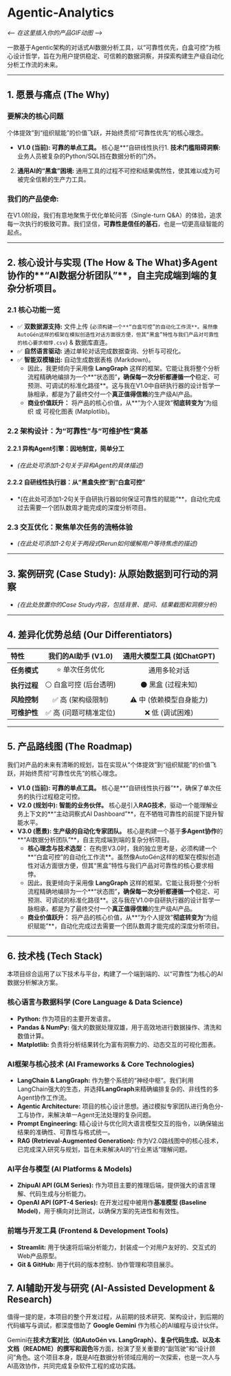 # Agentic-Analytics

*<-- 在这里插入你的产品GIF动图 -->*

一款基于Agentic架构的对话式AI数据分析工具，以“可靠性优先，白盒可控”为核心设计哲学，旨在为用户提供稳定、可信赖的数据洞察，并探索构建生产级自动化分析工作流的未来。

---

## 1. 愿景与痛点 (The Why)

### 要解决的核心问题
个体提效”到“组织赋能”的价值飞跃，并始终贯彻“可靠性优先”的核心理念。

*   **V1.0 (当前): 可靠的单点工具。** 核心是**“自研线性执行1.  **技术门槛阻碍洞察:** 业务人员被复杂的Python/SQL挡在数据分析的门外。
2.  **通用AI的“黑盒”困境:** 通用工具的过程不可控和结果偶然性，使其难以成为可被完全信赖的生产力工具。

### 我们的产品使命:
在V1.0阶段，我们有意地聚焦于优化单轮问答（Single-turn Q&A）的体验，追求每一次执行的极致可靠。我们坚信，**可靠性是信任的基石**，也是一切更高级智能的起点。

---

## 2. 核心设计与实现 (The How & The What)**多Agent协作**的**“AI数据分析团队”**，自主完成端到端的复杂分析项目。

### 2.1 核心功能一览

*   ✅ **双数据源支持:** 文件上传 (`必须构建一个**“白盒可控”的自动化工作流**。虽然像AutoGén这样的框架在模拟创造性对话方面很方便，但其“黑盒”特性与我们产品对可靠性的核心要求相悖.csv`) & 数据库直连。
*   ✅ **自然语言驱动:** 通过单轮对话完成数据查询、分析与可视化。
*   ✅ **智能双模输出:** 自动生成数据表格 (Markdown)。
    *   因此，我更倾向于采用像 **LangGraph** 这样的框架。它能让我将整个分析流程精确地编排为一个**“状态图”**，确保每一次分析都遵循一个**稳定、可预测、可调试的标准化路径**。这与我在V1.0中自研执行器的设计哲学一脉相承，都是为了最终交付一个**真正值得信赖**的生产级AI产品。
    *   **商业价值跃升：** 将产品的核心价值，从**“为个人提效”**彻底转变为**“为组织 或 可视化图表 (Matplotlib)。

### 2.2 架构设计：为“可靠性”与“可维护性”奠基
#### 2.2.1 异构Agent引擎：因地制宜，简单分工
*   *(在此处可添加1-2句关于异构Agent的具体描述)*

#### 2.2.2 自研线性执行器：从“黑盒失控”到“白盒可控”
*   *(在此处可添加1-2句关于自研执行器如何保证可靠性的赋能”**，自动化完成过去需要一个团队数周才能完成的深度分析项目。

### 2.3 交互优化：聚焦单次任务的流畅体验
*   *(在此处可添加1-2句关于两段式Rerun如何缓解用户等待焦虑的描述)*

---

## 3. 案例研究 (Case Study): 从原始数据到可行动的洞察

*   *(在此处放置你的Case Study内容，包括背景、提问、结果截图和洞察分析)*


---

## 4. 差异化优势总结 (Our Differentiators)

| 特性 | 我们的AI助手 (V1.0) | 通用大模型工具 (如ChatGPT) |
| :--- | :---: | :---: |
| **任务模式** | ⭐️ 单次任务优化 | 通用多轮对话 |
| **执行过程** | ⚪️ 白盒可控 (后台透明) | ⚫️ 黑盒 (过程未知) |
| **风险控制** | ✅ 高 (架构级限制) | ⚠️ 中 (依赖模型自身能力) |
| **可维护性** | ✅ 高 (问题可精准定位) | ❌ 低 (调试困难) |

---

## 5. 产品路线图 (The Roadmap)

我们对产品的未来有清晰的规划，旨在实现从“个体提效”到“组织赋能”的价值飞跃，并始终贯彻“可靠性优先”的核心理念。

*   **V1.0 (当前): 可靠的单点工具。** 核心是**“自研线性执行器”**，确保了单次任务的执行过程稳定可控。
*   **V2.0 (规划中): 智能的业务伙伴。** 核心是引入**RAG技术**，驱动一个能理解业务上下文的**“主动洞察式AI Dashboard”**，在不牺牲可靠性的前提下提升智能水平。
*   **V3.0 (愿景): 生产级的自动化专家团队。** 核心是构建一个基于**多Agent协作**的**“AI数据分析团队”**，自主完成端到端的复杂分析项目。
    *   **核心理念与技术选型：** 在构思V3.0时，我的独立思考是，必须构建一个**“白盒可控”的自动化工作流**。虽然像AutoGén这样的框架在模拟创造性对话方面很方便，但其“黑盒”特性与我们产品对可靠性的核心要求相悖。
    *   因此，我更倾向于采用像 **LangGraph** 这样的框架。它能让我将整个分析流程精确地编排为一个**“状态图”**，确保每一次分析都遵循一个**稳定、可预测、可调试的标准化路径**。这与我在V1.0中自研执行器的设计哲学一脉相承，都是为了最终交付一个**真正值得信赖**的生产级AI产品。
    *   **商业价值跃升：** 将产品的核心价值，从**“为个人提效”**彻底转变为**“为组织赋能”**，自动化完成过去需要一个团队数周才能完成的深度分析项目。

---

## 6. 技术栈 (Tech Stack)

本项目综合运用了以下技术与平台，构建了一个端到端的、以“可靠性”为核心的AI数据分析解决方案。

### 核心语言与数据科学 (Core Language & Data Science)

*   **Python:** 作为项目的主要开发语言。
*   **Pandas & NumPy:** 强大的数据处理双雄，用于高效地进行数据操作、清洗和数值计算。
*   **Matplotlib:** 负责将分析结果转化为富有洞察力的、动态交互的可视化图表。

### AI框架与核心技术 (AI Frameworks & Core Technologies)

*   **LangChain & LangGraph:** 作为整个系统的“神经中枢”。我们利用LangChain强大的生态，并选择**LangGraph**来精确编排复杂的、非线性的多Agent协作工作流。
*   **Agentic Architecture:** 项目的核心设计思想。通过模拟专家团队进行角色分-工与协作，来解决单一Agent无法处理的复杂问题。
*   **Prompt Engineering:** 精心设计与优化同大语言模型交互的指令，以确保输出结果的准确性、可靠性与格式统一。
*   **RAG (Retrieval-Augmented Generation):** 作为V2.0路线图中的核心技术，已完成深入研究与规划，旨在未来解决AI的“行业黑话”理解问题。

### AI平台与模型 (AI Platforms & Models)

*   **ZhipuAI API (GLM Series):** 作为项目主要的推理后端，提供强大的语言理解、代码生成与分析能力。
*   **OpenAI API (GPT-4 Series):** 在开发过程中被用作**基准模型 (Baseline Model)**，用于横向对比测试，以确保方案的先进性和有效性。

### 前端与开发工具 (Frontend & Development Tools)

*   **Streamlit:** 用于快速将后端分析能力，封装成一个对用户友好的、交互式的Web产品原型。
*   **Git & GitHub:** 用于代码的版本控制、协作管理和项目展示。

## 7. AI辅助开发与研究 (AI-Assisted Development & Research)
值得一提的是，本项目的整个开发过程，从前期的技术研究、架构设计，到后期的代码编写与调试，都深度借助了 **Google Gemini** 作为核心的AI编程与设计伙伴。

Gemini在**技术方案对比（如AutoGén vs. LangGraph）、复杂代码生成、以及本文档（README）的撰写和润色**等方面，扮演了至关重要的“副驾驶”和“设计顾问”角色。这个项目本身，既是AI在数据分析领域应用的一次探索，也是一次人与AI高效协作，共同完成复杂软件工程的成功实践。
